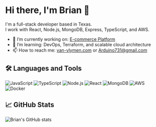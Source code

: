 # Hi there, I'm Brian 👋

I'm a full-stack developer based in Texas.  
I work with React, Node.js, MongoDB, Express, TypeScript, and AWS.

- 🔭 I’m currently working on: [E-commerce Platform](https://github.com/arduino731/MernEcommercePro)
- 🌱 I’m learning: DevOps, Terraform, and scalable cloud architecture
- 📫 How to reach me: [van-vlymen.com](https://van-vlymen.com) or [Arduino731@gmail.com](Arduino731@gmail.com)

## 🛠️ Languages and Tools
![JavaScript](https://img.shields.io/badge/-JavaScript-black?style=flat-square&logo=javascript)
![TypeScript](https://img.shields.io/badge/-TypeScript-black?style=flat-square&logo=typescript)
![Node.js](https://img.shields.io/badge/-Node.js-black?style=flat-square&logo=node.js)
![React](https://img.shields.io/badge/-React-black?style=flat-square&logo=react)
![MongoDB](https://img.shields.io/badge/-MongoDB-black?style=flat-square&logo=mongodb)
![AWS](https://img.shields.io/badge/-AWS-black?style=flat-square&logo=amazon-aws)
![Docker](https://img.shields.io/badge/-Docker-black?style=flat-square&logo=docker)

## 📈 GitHub Stats

![Brian's GitHub stats](https://github-readme-stats.vercel.app/api?username=arduino731&show_icons=true&theme=dark)

